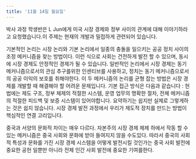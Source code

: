 ```yaml
---
title: '11월 14일 월요일'
---
```

박사 과정 학생반은 L Jun에게 미국 시장 경제와 정부 사이의 관계에 대해 이야기하라고 요청했습니다.이 주제는 현재의 개발과 밀접하게 관련되어 있습니다.

기본적인 논리는 시장 논리와 기본 논리에서 일종의 충돌을 일으키는 공공 정치 사이의 조정 메커니즘을 찾는 방법이다. 이런 식으로 사회는 건전하게 발전 할 수 있으며, 동시에 시장 경제도 안정적인 경제가 될 수 있습니다. 일반적인 논리에서 시장 경제는 동기 메커니즘으로서의 관심 추구를위한 인센티브를 사용하고, 정치는 동기 메커니즘으로서의 공공 이익의 보호를 취해야한다. 이 두 메커니즘의 논리를 균형 잡는 방법은 시장 경제를 개발할 때 해결해야 할 어려운 문제입니다. 기본 접근 방식은 다음과 같습니다 : 헌법에는 제도 구조, 정부 체제의 적절한 시스템, 운영 업무의 명확한 절차, 전체 메커니즘의 적절한 피드백 및 보증 시스템이 있어야합니다. 요약하기는 쉽지만 실제로 그렇게하는 것은 쉽지 않습니다. 시장 경제 발전 과정에서 우리가 제도적 장치를 만드는 방법이 핵심적인 연결 고리입니다.

중국과 서양의 문화적 차이는 매우 다르다. 자본주의 시장 경제 체제 하에서 작동 할 수있는 메커니즘은 중국 사회와 문화에 받아 들여지지 않을 수도있다. 따라서 중국의 사회적 특성과 문화를 가진 시장 경제 시스템을 어떻게 발전시킬 것인가는 중국 사회 발전에 중요한 공헌 일뿐만 아니라 전체 인간 사회 발전에 중요한 기여를한다.

